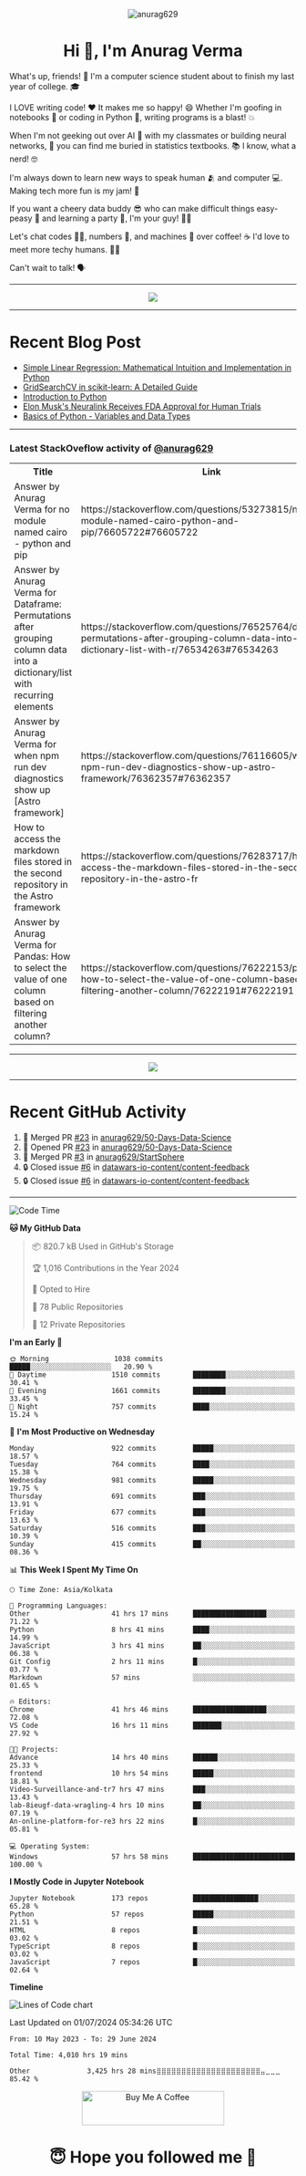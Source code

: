 

<p align="center"> <img src="https://komarev.com/ghpvc/?username=anurag629&label=Profile%20views&color=0e75b6&style=flat" alt="anurag629" /> </p>

<h1 align="center">Hi 👋, I'm Anurag Verma</h1>

What's up, friends! 👋 I'm a computer science student about to finish my last year of college. 🎓

I LOVE writing code! ❤️ It makes me so happy! 😄 Whether I'm goofing in notebooks 📓 or coding in Python 🐍, writing programs is a blast! 💥

When I'm not geeking out over AI 🤖 with my classmates or building neural networks, 🧠 you can find me buried in statistics textbooks. 📚 I know, what a nerd! 🤓

I'm always down to learn new ways to speak human 🫂 and computer 💻. Making tech more fun is my jam! 🍇

If you want a cheery data buddy 😎 who can make difficult things easy-peasy 🥝 and learning a party 🎉, I'm your guy! 🙋‍♂️

Let's chat codes 👨‍💻, numbers 🧮, and machines 🤖 over coffee! ☕ I'd love to meet more techy humans. 💁‍♂️

Can't wait to talk! 🗣️

---

<p align="center">
  <img src="https://spotify-github-profile.vercel.app/api/view.svg?uid=mwvywke3fo2gajpenodnmobfh&cover_image=true&theme=default&show_offline=false&background_color=121212&interchange=false&bar_color=53b14f&bar_color_cover=true">
</p>

---

# Recent Blog Post

<!-- BLOG-POST-LIST:START -->
- [Simple Linear Regression: Mathematical Intuition and Implementation in Python](https://codercops.tech/blog/machine-learning-algorithms/simple-linear-regression-mathematical-intuation)
- [GridSearchCV in scikit-learn: A Detailed Guide](https://codercops.tech/blog/gridsearchcv-in-scikit-learn-a-detailed-guide)
- [Introduction to Python](https://codercops.tech/blog/python-tutorial/introduction-to-python)
- [Elon Musk&#39;s Neuralink Receives FDA Approval for Human Trials](https://codercops.tech/blog/elon-musks-neuralink-receives-fda-approval-for-human-trials)
- [Basics of Python - Variables and Data Types](https://codercops.tech/blog/python-basics-of-python-variables-and-data-types)
<!-- BLOG-POST-LIST:END -->

---

### Latest StackOveflow activity of [@anurag629](https://github.com/anurag629)
<table>
  <tr><th>Title</th><th>Link</th></tr>
  <!-- STACKOVERFLOW:START --><tr><td>Answer by Anurag Verma for no module named cairo - python and pip</td><td>https://stackoverflow.com/questions/53273815/no-module-named-cairo-python-and-pip/76605722#76605722</td></tr><tr><td>Answer by Anurag Verma for Dataframe: Permutations after grouping column data into a dictionary/list with recurring elements</td><td>https://stackoverflow.com/questions/76525764/dataframe-permutations-after-grouping-column-data-into-a-dictionary-list-with-r/76534263#76534263</td></tr><tr><td>Answer by Anurag Verma for when npm run dev diagnostics show up [Astro framework]</td><td>https://stackoverflow.com/questions/76116605/when-npm-run-dev-diagnostics-show-up-astro-framework/76362357#76362357</td></tr><tr><td>How to access the markdown files stored in the second repository in the Astro framework</td><td>https://stackoverflow.com/questions/76283717/how-to-access-the-markdown-files-stored-in-the-second-repository-in-the-astro-fr</td></tr><tr><td>Answer by Anurag Verma for Pandas: How to select the value of one column based on filtering another column?</td><td>https://stackoverflow.com/questions/76222153/pandas-how-to-select-the-value-of-one-column-based-on-filtering-another-column/76222191#76222191</td></tr><!-- STACKOVERFLOW:END -->
</table>

---

<p align="center">
  <img alig src="https://github-profile-trophy.vercel.app/?username=anurag629&theme=onedark&column=-1" />
</p>

---

# Recent GitHub Activity
<!--START_SECTION:activity-->
1. 🎉 Merged PR [#23](https://github.com/anurag629/50-Days-Data-Science/pull/23) in [anurag629/50-Days-Data-Science](https://github.com/anurag629/50-Days-Data-Science)
2. 💪 Opened PR [#23](https://github.com/anurag629/50-Days-Data-Science/pull/23) in [anurag629/50-Days-Data-Science](https://github.com/anurag629/50-Days-Data-Science)
3. 🎉 Merged PR [#3](https://github.com/anurag629/StartSphere/pull/3) in [anurag629/StartSphere](https://github.com/anurag629/StartSphere)
4. 🔒 Closed issue [#6](https://github.com/datawars-io-content/content-feedback/issues/6) in [datawars-io-content/content-feedback](https://github.com/datawars-io-content/content-feedback)
5. 🔒 Closed issue [#6](https://github.com/datawars-io-content/content-feedback/issues/6) in [datawars-io-content/content-feedback](https://github.com/datawars-io-content/content-feedback)
<!--END_SECTION:activity-->

---

<!--START_SECTION:waka-->
![Code Time](http://img.shields.io/badge/Code%20Time-4%2C022%20hrs%2034%20mins-blue)

**🐱 My GitHub Data** 

> 📦 820.7 kB Used in GitHub's Storage 
 > 
> 🏆 1,016 Contributions in the Year 2024
 > 
> 💼 Opted to Hire
 > 
> 📜 78 Public Repositories 
 > 
> 🔑 12 Private Repositories 
 > 
**I'm an Early 🐤** 

```text
🌞 Morning                1038 commits        █████░░░░░░░░░░░░░░░░░░░░   20.90 % 
🌆 Daytime                1510 commits        ████████░░░░░░░░░░░░░░░░░   30.41 % 
🌃 Evening                1661 commits        ████████░░░░░░░░░░░░░░░░░   33.45 % 
🌙 Night                  757 commits         ████░░░░░░░░░░░░░░░░░░░░░   15.24 % 
```
📅 **I'm Most Productive on Wednesday** 

```text
Monday                   922 commits         █████░░░░░░░░░░░░░░░░░░░░   18.57 % 
Tuesday                  764 commits         ████░░░░░░░░░░░░░░░░░░░░░   15.38 % 
Wednesday                981 commits         █████░░░░░░░░░░░░░░░░░░░░   19.75 % 
Thursday                 691 commits         ███░░░░░░░░░░░░░░░░░░░░░░   13.91 % 
Friday                   677 commits         ███░░░░░░░░░░░░░░░░░░░░░░   13.63 % 
Saturday                 516 commits         ███░░░░░░░░░░░░░░░░░░░░░░   10.39 % 
Sunday                   415 commits         ██░░░░░░░░░░░░░░░░░░░░░░░   08.36 % 
```


📊 **This Week I Spent My Time On** 

```text
🕑︎ Time Zone: Asia/Kolkata

💬 Programming Languages: 
Other                    41 hrs 17 mins      ██████████████████░░░░░░░   71.22 % 
Python                   8 hrs 41 mins       ████░░░░░░░░░░░░░░░░░░░░░   14.99 % 
JavaScript               3 hrs 41 mins       ██░░░░░░░░░░░░░░░░░░░░░░░   06.38 % 
Git Config               2 hrs 11 mins       █░░░░░░░░░░░░░░░░░░░░░░░░   03.77 % 
Markdown                 57 mins             ░░░░░░░░░░░░░░░░░░░░░░░░░   01.65 % 

🔥 Editors: 
Chrome                   41 hrs 46 mins      ██████████████████░░░░░░░   72.08 % 
VS Code                  16 hrs 11 mins      ███████░░░░░░░░░░░░░░░░░░   27.92 % 

🐱‍💻 Projects: 
Advance                  14 hrs 40 mins      ██████░░░░░░░░░░░░░░░░░░░   25.33 % 
frontend                 10 hrs 54 mins      █████░░░░░░░░░░░░░░░░░░░░   18.81 % 
Video-Surveillance-and-tr7 hrs 47 mins       ███░░░░░░░░░░░░░░░░░░░░░░   13.43 % 
lab-8ieugf-data-wragling-4 hrs 10 mins       ██░░░░░░░░░░░░░░░░░░░░░░░   07.19 % 
An-online-platform-for-re3 hrs 22 mins       █░░░░░░░░░░░░░░░░░░░░░░░░   05.81 % 

💻 Operating System: 
Windows                  57 hrs 58 mins      █████████████████████████   100.00 % 
```

**I Mostly Code in Jupyter Notebook** 

```text
Jupyter Notebook         173 repos           ████████████████░░░░░░░░░   65.28 % 
Python                   57 repos            █████░░░░░░░░░░░░░░░░░░░░   21.51 % 
HTML                     8 repos             █░░░░░░░░░░░░░░░░░░░░░░░░   03.02 % 
TypeScript               8 repos             █░░░░░░░░░░░░░░░░░░░░░░░░   03.02 % 
JavaScript               7 repos             █░░░░░░░░░░░░░░░░░░░░░░░░   02.64 % 
```



**Timeline**

![Lines of Code chart](https://raw.githubusercontent.com/anurag629/anurag629/main/assets/bar_graph.png)


 Last Updated on 01/07/2024 05:34:26 UTC
<!--END_SECTION:waka-->

<!--START_SECTION:waka-simple-->

```text
From: 10 May 2023 - To: 29 June 2024

Total Time: 4,010 hrs 19 mins

Other              3,425 hrs 28 mins⣿⣿⣿⣿⣿⣿⣿⣿⣿⣿⣿⣿⣿⣿⣿⣿⣿⣿⣿⣿⣿⣤⣀⣀⣀   85.42 %
```

<!--END_SECTION:waka-simple-->

<p align="center"> 
<a href="https://www.buymeacoffee.com/anurag629" target="_blank"><img src="https://cdn.buymeacoffee.com/buttons/default-orange.png" alt="Buy Me A Coffee" height="60" width="250"></a>
</p>


<h1 align="center"> 😇 Hope you followed me 🥰  </h1>
